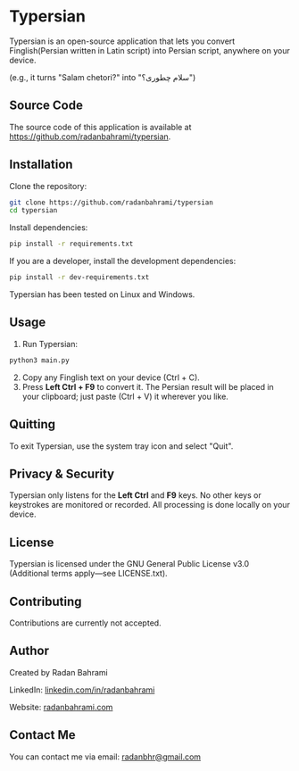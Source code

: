 # Typersian

Typersian is an open-source application that lets you convert Finglish(Persian written in Latin script) into Persian script, anywhere on your device.

(e.g., it turns "Salam chetori?" into "سلام چطوری؟")


## Source Code

The source code of this application is available at https://github.com/radanbahrami/typersian.

## Installation

Clone the repository:

```bash
git clone https://github.com/radanbahrami/typersian
cd typersian
```

Install dependencies:

```bash
pip install -r requirements.txt
```

If you are a developer, install the development dependencies:

```bash
pip install -r dev-requirements.txt
```

Typersian has been tested on Linux and Windows.

## Usage

1. Run Typersian:
```bash
python3 main.py
```
2. Copy any Finglish text on your device (Ctrl + C).
3. Press **Left Ctrl + F9** to convert it. The Persian result will be placed in your clipboard; just paste (Ctrl + V) it wherever you like.

## Quitting

To exit Typersian, use the system tray icon and select "Quit".

## Privacy & Security

Typersian only listens for the **Left Ctrl** and **F9** keys. No other keys or keystrokes are monitored or recorded. All processing is done locally on your device.

## License

Typersian is licensed under the GNU General Public License v3.0 (Additional terms apply—see LICENSE.txt).

## Contributing

Contributions are currently not accepted.

## Author

Created by Radan Bahrami

LinkedIn: [linkedin.com/in/radanbahrami](https://www.linkedin.com/in/radanbahrami)

Website: [radanbahrami.com](https://radanbahrami.com)

## Contact Me

You can contact me via email: radanbhr@gmail.com